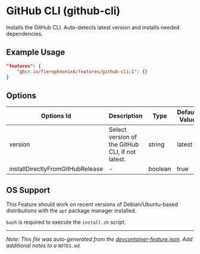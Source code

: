 
# GitHub CLI (github-cli)

Installs the GitHub CLI. Auto-detects latest version and installs needed dependencies.

## Example Usage

```json
"features": {
    "ghcr.io/fieropheonix6/features/github-cli:1": {}
}
```

## Options

| Options Id | Description | Type | Default Value |
|-----|-----|-----|-----|
| version | Select version of the GitHub CLI, if not latest. | string | latest |
| installDirectlyFromGitHubRelease | - | boolean | true |



## OS Support

This Feature should work on recent versions of Debian/Ubuntu-based distributions with the `apt` package manager installed.

`bash` is required to execute the `install.sh` script.


---

_Note: This file was auto-generated from the [devcontainer-feature.json](https://github.com/fieropheonix6/features/blob/main/src/github-cli/devcontainer-feature.json).  Add additional notes to a `NOTES.md`._
